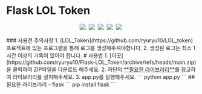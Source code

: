 # Flask LOL Token
<p align="center">
  <img src="https://img.shields.io/badge/Python-3766AB?style=flat-square&logo=Python&logoColor=white"/></a>&nbsp
  <img src="https://img.shields.io/badge/HTML5-E34F26?style=flat-square&logo=HTML5&logoColor=white"/></a>&nbsp 
  <img src="https://img.shields.io/badge/Javascript-ffb13b?style=flat-square&logo=javascript&logoColor=white"/></a>&nbsp 
  <img src="https://img.shields.io/badge/css-1572B6?style=flat-square&logo=css3&logoColor=white"/></a>&nbsp 
  <img src="https://img.shields.io/badge/Bootstrap-7952B3?style=flat-square&logo=Bootstrap&logoColor=white"/></a>&nbsp 
</p>
### 사용전 주의사항
1. [LOL_Token](https://github.com/ryuryu10/LOL_token)프로젝트에 있는 프로그램을 통해 로그를 생성해주셔야합니다. 
2. 생성된 로그는 최소 1시간 이상의 기록이 있어야 합니다.
#  사용법
1. [이곳](https://github.com/ryuryu10/Flask-LOL_Token/archive/refs/heads/main.zip)을 클릭하여 ZIP파일을 다운로드 해주세요.
2. 하단의 <u>**필요한 라이브러리**</u>를 참고하여 라이브러리를 설치해주세요.
3. app.py를 실행해주세요.
```
python app.py
```
## 필요한 라이브러리
- flask
```
pip install flask
```

